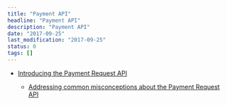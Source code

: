 ```yaml
---
title: "Payment API"
headline: "Payment API"
description: "Payment API"
date: "2017-09-25"
last_modification: "2017-09-25"
status: 0
tags: []
---
```


- [Introducing the Payment Request API](https://developers.google.com/web/fundamentals/discovery-and-monetization/payment-request/)

  - [Addressing common misconceptions about the Payment Request API](https://medium.com/dev-channel/addressing-common-misconceptions-about-the-payment-request-api-4d0db51dae75)